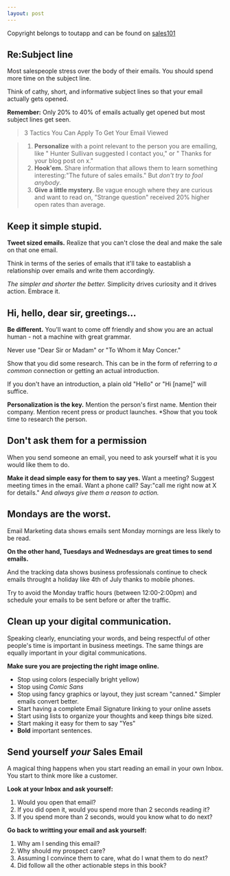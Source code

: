 ```yaml
---
layout: post
---
```

Copyright belongs to toutapp and can be found on [sales101](http://www1.toutapp.com/sales101/kickass-sales-emails-pdf/)

Re:Subject line
---------------

Most salespeople stress over the body of their emails. You should spend more time on the subject line.

Think of cathy, short, and informative subject lines so that your email actually gets opened.

**Remember:** Only 20% to 40% of emails actually get opened but most subject lines get seen.

> 3 Tactics You Can Apply To Get Your Email Viewed

> 1. **Personalize** with a point relevant to the person you are emailing, like " Hunter Sullivan suggested I contact you," or " Thanks for your blog post on x."
> 2. **Hook'em.** Share information that allows them to learn something interesting:"The future of sales emails." But *don't try to fool anybody*.
> 3. **Give a little mystery.** Be vague enough where they are curious and want to read on, "Strange question" received 20% higher open rates than average.

Keep it simple stupid.
----------------------

**Tweet sized emails.** Realize that you can't close the deal and make the sale on that one email.

Think in terms of the series of emails that it'll take to eastablish a relationship over emails and write them accordingly.

*The simpler and shorter the better.* Simplicity drives curiosity and it drives action. Embrace it.

Hi, hello, dear sir, greetings...
---------------------------------

**Be different.** You'll want to come off friendly and show you are an actual human - not a machine with great grammar.

Never use "Dear Sir or Madam" or "To Whom it May Concer."

Show that you did some research. This can be in the form of referring to *a common* connection or getting an actual introduction.

If you don't have an introduction, a plain old "Hello" or "Hi [name]" will suffice.

**Personalization is the key.** Mention the person's first name. Mention their company. Mention recent press or product launches. *Show that you took time to research the person.

Don't ask them for a permission
-------------------------------

When you send someone an email, you need to ask yourself what it is you would like them to do.

**Make it dead simple easy for them to say yes.** Want a meeting? Suggest meeting times in the email. Want a phone call? Say:"call me right now at X for details." And *always give them a reason to action.*

Mondays are the worst.
----------------------

Email Marketing data shows emails sent Monday mornings are less likely to be read.

**On the other hand, Tuesdays and Wednesdays are great times to send emails.**

And the tracking data shows business professionals continue to check emails throught a holiday like 4th of July thanks to mobile phones.

Try to avoid the Monday traffic hours (between 12:00-2:00pm) and schedule your emails to be sent before or after the traffic.

Clean up your digital communication.
------------------------------------

Speaking clearly, enunciating your words, and being respectful of other people's time is important in business meetings. The same things are equally important in your digital communications.

**Make sure you are projecting the right image online.**

* Stop using colors (especially bright yellow)
* Stop using *Comic Sans*
* Stop using fancy graphics or layout, they just scream "canned." Simpler emails convert better.
* Start having a complete Email Signature linking to your online assets
* Start using lists to organize your thoughts and keep things bite sized.
* Start making it easy for them to say "Yes"
* **Bold** important sentences.

Send yourself *your* Sales Email
--------------------------------

A magical thing happens when you start reading an email in your own Inbox. You start to think more like a customer.

**Look at your Inbox and ask yourself:**

1. Would you open that email?
2. If you did open it, would you spend more than 2 seconds reading it?
3. If you spend more than 2 seconds, would you know what to do next?

**Go back to writting your email and ask yourself:**
1. Why am I sending this email?
2. Why should my prospect care?
3. Assuming I convince them to care, what do I wnat them to do next?
4. Did follow all the other actionable steps in this book?






